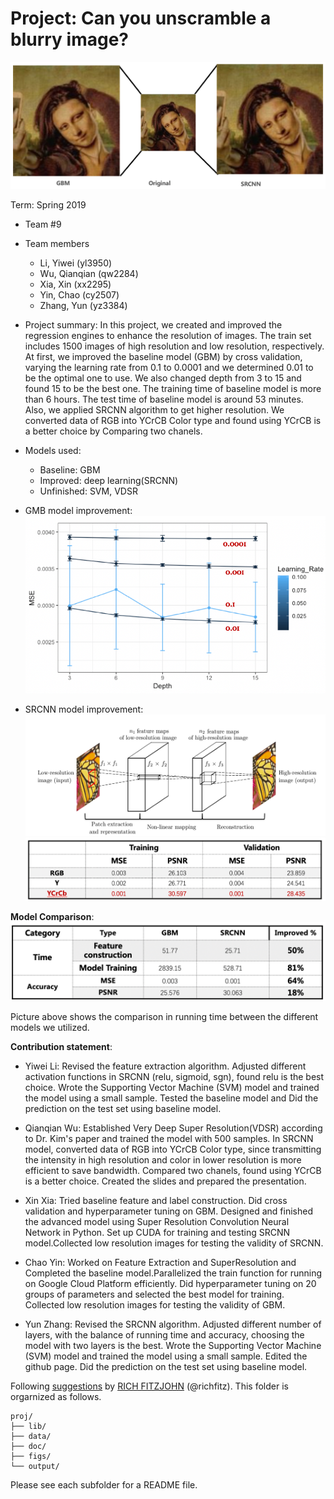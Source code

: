 # Project: Can you unscramble a blurry image? 


   ![image](doc/page8.png)

Term: Spring 2019

+ Team #9
+ Team members
	+ Li, Yiwei (yl3950)
	+ Wu, Qianqian (qw2284)
	+ Xia, Xin (xx2295)
	+ Yin, Chao (cy2507)
	+ Zhang, Yun (yz3384)

+ Project summary: 
In this project, we created and improved the regression engines to enhance the resolution of images. The train set includes 1500 images of high resolution and low resolution, respectively. At first, we improved the baseline model (GBM) by cross validation, varying the learning rate from 0.1 to 0.0001 and we determined 0.01 to be the optimal one to use. We also changed depth from 3 to 15 and found 15 to be the best one. The training time of baseline model is more than 6 hours. The test time of baseline model is around 53 minutes. Also, we applied SRCNN algorithm to get higher resolution. We converted data of RGB into YCrCB Color type and found using YCrCB is a better choice by  Comparing two chanels.

+ Models used:
	+ Baseline: GBM
	+ Improved: deep learning(SRCNN)
	+ Unfinished: SVM, VDSR
+ GMB model improvement:
    ![image](doc/page6.png)
    
+ SRCNN model improvement:
    ![image](doc/page2.png)
    ![image](doc/page3.png)

**Model Comparison**:
    ![image](doc/page7.png)


Picture above shows the comparison in running time between the different models we utilized.

**Contribution statement**: 

+ Yiwei Li: Revised the feature extraction algorithm. Adjusted different activation functions in SRCNN (relu, sigmoid, sgn), found relu is the best choice. Wrote the Supporting Vector Machine (SVM) model and trained the model using a small sample. Tested the baseline model and Did the prediction on the test set using baseline model.

+ Qianqian Wu: Established Very Deep Super Resolution(VDSR) according to Dr. Kim's paper and trained the model with 500 samples. In SRCNN model, converted data of RGB into YCrCB Color type, since transmitting the intensity in high resolution and color in lower resolution is more efficient to save bandwidth. Compared two chanels, found using YCrCB is a better choice. Created the slides and prepared the presentation. 

+ Xin Xia: Tried baseline feature and label construction. Did cross validation and hyperparameter tuning on GBM. Designed and finished the advanced model using Super Resolution Convolution Neural Network in Python. Set up CUDA for training and testing SRCNN model.Collected low resolution images for testing the validity of SRCNN.

+ Chao Yin: Worked on Feature Extraction and SuperResolution and Completed the baseline model.Parallelized the train function for running on Google Cloud Platform efficiently. Did hyperparameter tuning on 20 groups of parameters and selected the best model for training. Collected low resolution images for testing the validity of GBM. 

+ Yun Zhang: Revised the SRCNN algorithm. Adjusted different number of layers, with the balance of running time and accuracy, choosing the model with two layers is the best. Wrote the Supporting Vector Machine (SVM) model and trained the model using a small sample. Edited the github page. Did the prediction on the test set using baseline model.


Following [suggestions](http://nicercode.github.io/blog/2013-04-05-projects/) by [RICH FITZJOHN](http://nicercode.github.io/about/#Team) (@richfitz). This folder is orgarnized as follows.

```
proj/
├── lib/
├── data/
├── doc/
├── figs/
└── output/
```

Please see each subfolder for a README file.
